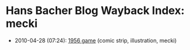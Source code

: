 # Hans Bacher Blog Wayback Index: mecki

* 2010-04-28 (07:24): [1956 game](https://web.archive.org/web/https://one1more2time3.wordpress.com/2010/04/28/1956-game/) (comic strip, illustration, mecki)